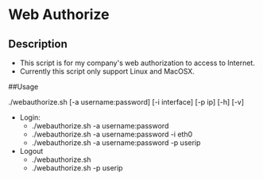 # Web Authorize

## Description
* This script is for my company's web authorization to access to Internet.
* Currently this script only support Linux and MacOSX.

##Usage

./webauthorize.sh [-a username:password] [-i interface] [-p ip] [-h] [-v]

* Login:
    * ./webauthorize.sh -a username:password
    * ./webauthorize.sh -a username:password -i eth0
    * ./webauthorize.sh -a username:password -p userip
* Logout
    * ./webauthorize.sh
    * ./webauthorize.sh -p userip
    